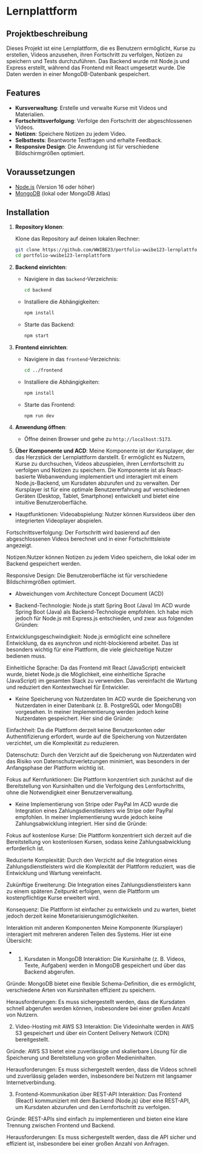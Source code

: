 # Lernplattform

## Projektbeschreibung

Dieses Projekt ist eine Lernplattform, die es Benutzern ermöglicht, Kurse zu erstellen, Videos anzusehen, ihren Fortschritt zu verfolgen, Notizen zu speichern und Tests durchzuführen. Das Backend wurde mit Node.js und Express erstellt, während das Frontend mit React umgesetzt wurde. Die Daten werden in einer MongoDB-Datenbank gespeichert.

## Features

- **Kursverwaltung**: Erstelle und verwalte Kurse mit Videos und Materialien.
- **Fortschrittsverfolgung**: Verfolge den Fortschritt der abgeschlossenen Videos.
- **Notizen**: Speichere Notizen zu jedem Video.
- **Selbsttests**: Beantworte Testfragen und erhalte Feedback.
- **Responsive Design**: Die Anwendung ist für verschiedene Bildschirmgrößen optimiert.

## Voraussetzungen

- [Node.js](https://nodejs.org/) (Version 16 oder höher)
- [MongoDB](https://www.mongodb.com/) (lokal oder MongoDB Atlas)

## Installation

1. **Repository klonen**:

   Klone das Repository auf deinen lokalen Rechner:

   ```bash
   git clone https://github.com/WWIBE23/portfolio-wwibe123-lernplattform.git
   cd portfolio-wwibe123-lernplattform

1. **Backend einrichten**:

   - Navigiere in das `backend`-Verzeichnis:

     ```bash
     cd backend
     ```

   - Installiere die Abhängigkeiten:

     ```bash
     npm install
     ```

   - Starte das Backend:

     ```bash
     npm start
     ```

2. **Frontend einrichten**:

   - Navigiere in das `frontend`-Verzeichnis:

     ```bash
     cd ../frontend
     ```

   - Installiere die Abhängigkeiten:

     ```bash
     npm install
     ```

   - Starte das Frontend:

     ```bash
     npm run dev
     ```

3. **Anwendung öffnen**:

   - Öffne deinen Browser und gehe zu `http://localhost:5173`.

4. **Über Komponente und ACD**:
 Meine Komponente ist der Kursplayer, der das Herzstück der Lernplattform darstellt. Er ermöglicht es Nutzern, Kurse zu durchsuchen, Videos abzuspielen, ihren Lernfortschritt zu verfolgen und Notizen zu speichern. Die Komponente ist als React-basierte Webanwendung implementiert und interagiert mit einem Node.js-Backend, um Kursdaten abzurufen und zu verwalten. Der Kursplayer ist für eine optimale Benutzererfahrung auf verschiedenen Geräten (Desktop, Tablet, Smartphone) entwickelt und bietet eine intuitive Benutzeroberfläche.

- Hauptfunktionen:
Videoabspielung: Nutzer können Kursvideos über den integrierten Videoplayer abspielen.

Fortschrittsverfolgung: Der Fortschritt wird basierend auf den abgeschlossenen Videos berechnet und in einer Fortschrittsleiste angezeigt.

Notizen:Nutzer können Notizen zu jedem Video speichern, die lokal oder im Backend gespeichert werden.

Responsive Design: Die Benutzeroberfläche ist für verschiedene Bildschirmgrößen optimiert.

- Abweichungen vom Architecture Concept Document (ACD)

- Backend-Technologie: Node.js statt Spring Boot (Java)
Im ACD wurde Spring Boot (Java) als Backend-Technologie empfohlen. Ich habe mich jedoch für Node.js mit Express.js entschieden, und zwar aus folgenden Gründen:

Entwicklungsgeschwindigkeit: Node.js ermöglicht eine schnellere Entwicklung, da es asynchron und nicht-blockierend arbeitet. Das ist besonders wichtig für eine Plattform, die viele gleichzeitige Nutzer bedienen muss.

Einheitliche Sprache: Da das Frontend mit React (JavaScript) entwickelt wurde, bietet Node.js die Möglichkeit, eine einheitliche Sprache (JavaScript) im gesamten Stack zu verwenden. Das vereinfacht die Wartung und reduziert den Kontextwechsel für Entwickler.

- Keine Speicherung von Nutzerdaten
Im ACD wurde die Speicherung von Nutzerdaten in einer Datenbank (z. B. PostgreSQL oder MongoDB) vorgesehen. In meiner Implementierung werden jedoch keine Nutzerdaten gespeichert. Hier sind die Gründe:

Einfachheit: Da die Plattform derzeit keine Benutzerkonten oder Authentifizierung erfordert, wurde auf die Speicherung von Nutzerdaten verzichtet, um die Komplexität zu reduzieren.

Datenschutz: Durch den Verzicht auf die Speicherung von Nutzerdaten wird das Risiko von Datenschutzverletzungen minimiert, was besonders in der Anfangsphase der Plattform wichtig ist.

Fokus auf Kernfunktionen: Die Plattform konzentriert sich zunächst auf die Bereitstellung von Kursinhalten und die Verfolgung des Lernfortschritts, ohne die Notwendigkeit einer Benutzerverwaltung.

- Keine Implementierung von Stripe oder PayPal
Im ACD wurde die Integration eines Zahlungsdienstleisters wie Stripe oder PayPal empfohlen. In meiner Implementierung wurde jedoch keine Zahlungsabwicklung integriert. Hier sind die Gründe:

Fokus auf kostenlose Kurse: Die Plattform konzentriert sich derzeit auf die Bereitstellung von kostenlosen Kursen, sodass keine Zahlungsabwicklung erforderlich ist.

Reduzierte Komplexität: Durch den Verzicht auf die Integration eines Zahlungsdienstleisters wird die Komplexität der Plattform reduziert, was die Entwicklung und Wartung vereinfacht.

Zukünftige Erweiterung: Die Integration eines Zahlungsdienstleisters kann zu einem späteren Zeitpunkt erfolgen, wenn die Plattform um kostenpflichtige Kurse erweitert wird.

Konsequenz: Die Plattform ist einfacher zu entwickeln und zu warten, bietet jedoch derzeit keine Monetarisierungsmöglichkeiten.

Interaktion mit anderen Komponenten
Meine Komponente (Kursplayer) interagiert mit mehreren anderen Teilen des Systems. Hier ist eine Übersicht:

- 1. Kursdaten in MongoDB
Interaktion: Die Kursinhalte (z. B. Videos, Texte, Aufgaben) werden in MongoDB gespeichert und über das Backend abgerufen.

Gründe: MongoDB bietet eine flexible Schema-Definition, die es ermöglicht, verschiedene Arten von Kursinhalten effizient zu speichern.

Herausforderungen: Es muss sichergestellt werden, dass die Kursdaten schnell abgerufen werden können, insbesondere bei einer großen Anzahl von Nutzern.

2. Video-Hosting mit AWS S3
Interaktion: Die Videoinhalte werden in AWS S3 gespeichert und über ein Content Delivery Network (CDN) bereitgestellt.

Gründe: AWS S3 bietet eine zuverlässige und skalierbare Lösung für die Speicherung und Bereitstellung von großen Medieninhalten.

Herausforderungen: Es muss sichergestellt werden, dass die Videos schnell und zuverlässig geladen werden, insbesondere bei Nutzern mit langsamer Internetverbindung.

3. Frontend-Kommunikation über REST-API
Interaktion: Das Frontend (React) kommuniziert mit dem Backend (Node.js) über eine REST-API, um Kursdaten abzurufen und den Lernfortschritt zu verfolgen.

Gründe: REST-APIs sind einfach zu implementieren und bieten eine klare Trennung zwischen Frontend und Backend.

Herausforderungen: Es muss sichergestellt werden, dass die API sicher und effizient ist, insbesondere bei einer großen Anzahl von Anfragen.
